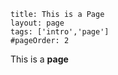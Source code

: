 ```
title: This is a Page
layout: page
tags: ['intro','page']
#pageOrder: 2
```

This is a **page**
